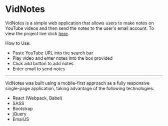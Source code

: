 # VidNotes

VidNotes is a simple web application that allows users to make notes on YouTube videos and then send the notes to the user's email account. To view the project live click <a href="https://vidnotes-project.herokuapp.com/">here</a>.

How to Use:
- Paste YouTube URL into the search bar
- Play video and enter notes into the box provided
- Click add button to add notes
- Enter email to send notes

<hr>


VidNotes was built using a mobile-first approach as a fully responsive single-page application, taking advantage of the following technologies:

- React (Webpack, Babel)
- SASS
- Bootstrap
- jQuery
- EmailJS
